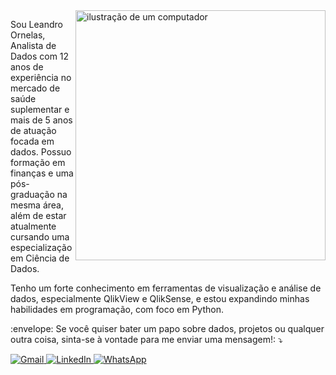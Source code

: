 <img src="https://raw.githubusercontent.com/MicaelliMedeiros/micaellimedeiros/master/image/computer-illustration.png" alt="ilustração de um computador" min-width="400px" max-width="400px" width="400px" align="right">

<p align="left"> 
  Sou Leandro Ornelas, Analista de Dados com 12 anos de experiência no mercado de saúde suplementar e mais de 5 anos de atuação focada em dados. Possuo formação em finanças e uma pós-graduação na mesma área, além de estar atualmente cursando uma especialização em Ciência de Dados.
  
  Tenho um forte conhecimento em ferramentas de visualização e análise de dados, especialmente QlikView e QlikSense, e estou expandindo minhas habilidades em programação, com foco em Python.

<p align="left">
  :envelope: Se você quiser bater um papo sobre dados, projetos ou qualquer outra coisa, sinta-se à vontade para me enviar uma mensagem!: ⤵️
</p>

<p align="left">
  <a href="mailto:leandro.nanndo@gmail.com" title="Gmail">
    <img src="https://img.shields.io/badge/-Gmail-FF0000?style=flat-square&labelColor=FF0000&logo=gmail&logoColor=white" alt="Gmail"/>
  </a>
  <a href="https://www.linkedin.com/in/leandroornelas/" title="LinkedIn">
    <img src="https://img.shields.io/badge/-Linkedin-0e76a8?style=flat-square&logo=Linkedin&logoColor=white" alt="LinkedIn"/>
  </a>
  <a href="https://api.whatsapp.com/send?phone=5534991949009" title="WhatsApp">
    <img src="https://img.shields.io/badge/-WhatsApp-25d366?style=flat-square&labelColor=25d366&logo=whatsapp&logoColor=white" alt="WhatsApp"/>
  </a>
</p>
